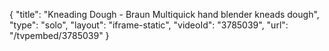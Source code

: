 {
    "title": "Kneading Dough - Braun Multiquick hand blender kneads dough",
    "type": "solo",
    "layout": "iframe-static",
    "videoId": "3785039",
    "url": "\/tvpembed\/3785039"
}